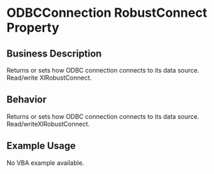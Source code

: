 # ODBCConnection RobustConnect Property

## Business Description
Returns or sets how ODBC connection connects to its data source. Read/write XlRobustConnect.

## Behavior
Returns or sets how ODBC connection connects to its data source. Read/writeXlRobustConnect.

## Example Usage
No VBA example available.